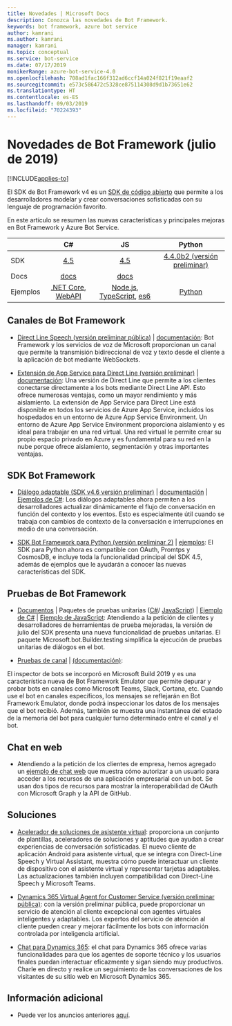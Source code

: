 ```yaml
---
title: Novedades | Microsoft Docs
description: Conozca las novedades de Bot Framework.
keywords: bot framework, azure bot service
author: kamrani
ms.author: kamrani
manager: kamrani
ms.topic: conceptual
ms.service: bot-service
ms.date: 07/17/2019
monikerRange: azure-bot-service-4.0
ms.openlocfilehash: 708ad1fac166f312ad6ccf14a024f821f19eaaf2
ms.sourcegitcommit: e573c586472c5328ce875114308d9d1b73651e62
ms.translationtype: HT
ms.contentlocale: es-ES
ms.lasthandoff: 09/03/2019
ms.locfileid: "70224393"
---
```

# <a name="whats-new-in-bot-framework-july-2019"></a>Novedades de Bot Framework (julio de 2019)

[!INCLUDE[applies-to](includes/applies-to.md)]

El SDK de Bot Framework v4 es un [SDK de código abierto][1a] que permite a los desarrolladores modelar y crear conversaciones sofisticadas con su lenguaje de programación favorito.

En este artículo se resumen las nuevas características y principales mejoras en Bot Framework y Azure Bot Service.

|   | C#  | JS  | Python |   
|---|:---:|:---:|:------:|
|SDK |[4.5][1] | [4.5][2] | [4.4.0b2 (versión preliminar)][3] | 
|Docs | [docs][5] |[docs][5] |  | |
|Ejemplos |[.NET Core][6], [WebAPI][10] |[Node.js][7], [TypeScript][8], [es6][9]  | [Python][111] | | 

[1a]:https://github.com/microsoft/botframework-sdk/#readme
[1]:https://github.com/Microsoft/botbuilder-dotnet/#packages
[2]:https://github.com/Microsoft/botbuilder-js#packages
[3]:https://github.com/Microsoft/botbuilder-python#packages
[5]:https://docs.microsoft.com/azure/bot-service/?view=azure-bot-service-4.0
[6]:https://github.com/Microsoft/BotBuilder-Samples/tree/master/samples/csharp_dotnetcore
[7]:https://github.com/Microsoft/BotBuilder-Samples/tree/master/samples/javascript_nodejs
[8]:https://github.com/Microsoft/BotBuilder-Samples/tree/master/samples/javascript_typescript
[9]:https://github.com/Microsoft/BotBuilder-Samples/tree/master/samples/javascript_es6
[10]:https://github.com/Microsoft/BotBuilder-Samples/tree/master/samples/csharp_webapi
[111]:https://github.com/Microsoft/botbuilder-python/tree/master/samples


## <a name="bot-framework-channels"></a>Canales de Bot Framework
- [Direct Line Speech (versión preliminar pública)](https://aka.ms/streaming-extensions) | [documentación](https://docs.microsoft.com/azure/bot-service/directline-speech-bot?view=azure-bot-service-4.0): Bot Framework y los servicios de voz de Microsoft proporcionan un canal que permite la transmisión bidireccional de voz y texto desde el cliente a la aplicación de bot mediante WebSockets.  

- [Extensión de App Service para Direct Line (versión preliminar)](https://portal.azure.com) | [documentación](https://aka.ms/directline-ase): Una versión de Direct Line que permite a los clientes conectarse directamente a los bots mediante Direct Line API. Esto ofrece numerosas ventajas, como un mayor rendimiento y más aislamiento. La extensión de App Service para Direct Line está disponible en todos los servicios de Azure App Service, incluidos los hospedados en un entorno de Azure App Service Environment. Un entorno de Azure App Service Environment proporciona aislamiento y es ideal para trabajar en una red virtual. Una red virtual le permite crear su propio espacio privado en Azure y es fundamental para su red en la nube porque ofrece aislamiento, segmentación y otras importantes ventajas. 

## <a name="bot-framework-sdk"></a>SDK Bot Framework
- [Diálogo adaptable (SDK v4.6 versión preliminar)](https://github.com/Microsoft/BotBuilder-Samples/tree/master/experimental/adaptive-dialog#readme) | [documentación](https://github.com/Microsoft/BotBuilder-Samples/tree/master/experimental/adaptive-dialog/docs) | [Ejemplos de C#](https://github.com/Microsoft/BotBuilder-Samples/tree/master/experimental/adaptive-dialog/csharp_dotnetcore): Los diálogos adaptables ahora permiten a los desarrolladores actualizar dinámicamente el flujo de conversación en función del contexto y los eventos. Esto es especialmente útil cuando se trabaja con cambios de contexto de la conversación e interrupciones en medio de una conversación. 
  
- [SDK Bot Framework para Python (versión preliminar 2)](https://github.com/microsoft/botbuilder-python) | [ejemplos](https://github.com/Microsoft/botbuilder-python/tree/master/samples): El SDK para Python ahora es compatible con OAuth, Promtps y CosmosDB, e incluye toda la funcionalidad principal del SDK 4.5, además de ejemplos que le ayudarán a conocer las nuevas características del SDK.

## <a name="bot-framework-testing"></a>Pruebas de Bot Framework
- [Documentos](https://aka.ms/testing-framework) | Paquetes de pruebas unitarias ([C#](https://aka.ms/nuget-botbuilder-testing)/ [JavaScript](https://aka.ms/npm-botbuilder-testing)) | [Ejemplo de C#](https://aka.ms/cs-core-test-sample) | [Ejemplo de JavaScript](https://aka.ms/js-core-test-sample): Atendiendo a la petición de clientes y desarrolladores de herramientas de prueba mejoradas, la versión de julio del SDK presenta una nueva funcionalidad de pruebas unitarias. El paquete Microsoft.bot.Builder.testing simplifica la ejecución de pruebas unitarias de diálogos en el bot.  

- [Pruebas de canal](https://github.com/Microsoft/BotFramework-Emulator/releases) | [(documentación)](https://aka.ms/channel-testing): 

El inspector de bots se incorporó en Microsoft Build 2019 y es una característica nueva de Bot Framework Emulator que permite depurar y probar bots en canales como Microsoft Teams, Slack, Cortana, etc. Cuando use el bot en canales específicos, los mensajes se reflejarán en Bot Framework Emulator, donde podrá inspeccionar los datos de los mensajes que el bot recibió. Además, también se muestra una instantánea del estado de la memoria del bot para cualquier turno determinado entre el canal y el bot.

## <a name="web-chat"></a>Chat en web
- Atendiendo a la petición de los clientes de empresa, hemos agregado un [ejemplo de chat web](https://github.com/microsoft/BotFramework-WebChat/tree/master/samples/19.a.single-sign-on-for-enterprise-apps#single-sign-on-demo-for-enterprise-apps-using-oauth) que muestra cómo autorizar a un usuario para acceder a los recursos de una aplicación empresarial con un bot. Se usan dos tipos de recursos para mostrar la interoperabilidad de OAuth con Microsoft Graph y la API de GitHub.

## <a name="solutions"></a>Soluciones
- [Acelerador de soluciones de asistente virtual](https://github.com/Microsoft/botframework-solutions#readme): proporciona un conjunto de plantillas, aceleradores de soluciones y aptitudes que ayudan a crear experiencias de conversación sofisticadas. El nuevo cliente de aplicación Android para asistente virtual, que se integra con Direct-Line Speech y Virtual Assistant, muestra cómo puede interactuar un cliente de dispositivo con el asistente virtual y representar tarjetas adaptables. Las actualizaciones también incluyen compatibilidad con Direct-Line Speech y Microsoft Teams.
  
- [Dynamics 365 Virtual Agent for Customer Service (versión preliminar pública)](https://dynamics.microsoft.com/en-us/ai/virtual-agent-for-customer-service/): con la versión preliminar pública, puede proporcionar un servicio de atención al cliente excepcional con agentes virtuales inteligentes y adaptables. Los expertos del servicio de atención al cliente pueden crear y mejorar fácilmente los bots con información controlada por inteligencia artificial.
  
- [Chat para Dynamics 365](https://www.powerobjects.com/powerpacks/powerchat/): el chat para Dynamics 365 ofrece varias funcionalidades para que los agentes de soporte técnico y los usuarios finales puedan interactuar eficazmente y sigan siendo muy productivos. Charle en directo y realice un seguimiento de las conversaciones de los visitantes de su sitio web en Microsoft Dynamics 365.

## <a name="additional-information"></a>Información adicional
- Puede ver los anuncios anteriores [aquí](what-is-new-archive.md).
